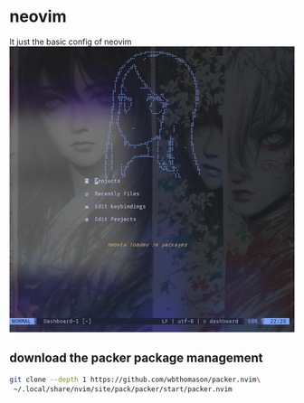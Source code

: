 # neovim
It just the basic config of neovim
![image](screenshot.png)

## download the packer package management
```bash
git clone --depth 1 https://github.com/wbthomason/packer.nvim\
 ~/.local/share/nvim/site/pack/packer/start/packer.nvim
 ```
